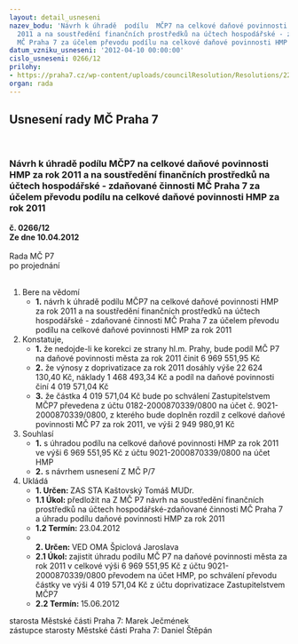 ```yaml
---
layout: detail_usneseni
nazev_bodu: 'Návrh k úhradě  podílu  MČP7 na celkové daňové povinnosti HMP za rok
  2011 a na soustředění finančních prostředků na účtech hospodářské - zdaňované činnosti
  MČ Praha 7 za účelem převodu podílu na celkové daňové povinnosti HMP za rok 2011 '
datum_vzniku_usneseni: '2012-04-10 00:00:00'
cislo_usneseni: 0266/12
prilohy:
- https://praha7.cz/wp-content/uploads/councilResolution/Resolutions/22924/20-12-zm%c4%8d_uhrada__dan__2011.doc
organ: rada
---
```

<div id="ucUsn_pList" class="usn">
	<span><h2>Usnesení rady MČ Praha 7 </h2>
<br></span><div class="standBody">
<span><h3>Návrh k úhradě  podílu  MČP7 na celkové daňové povinnosti HMP za rok 2011 a na soustředění finančních prostředků na účtech hospodářské - zdaňované činnosti MČ Praha 7 za účelem převodu podílu na celkové daňové povinnosti HMP za rok 2011 </h3></span><div class="center">
		<strong>č. 0266/12</strong><br>
	</div>
<div class="center">
		<strong>Ze dne 10.04.2012</strong><br><br>
	</div>Rada MČ P7<br> po projednání<br><br><ol>
<li>Bere na vědomí<ul><li>
<strong>1.</strong> návrh k úhradě  podílu  MČP7 na celkové daňové povinnosti HMP za rok 2011 a na soustředění finančních prostředků na účtech hospodářské - zdaňované činnosti MČ Praha 7 za účelem převodu podílu na celkové daňové povinnosti HMP za rok 2011 </li></ul>
</li>
<li>Konstatuje,<ul>
<li>
<strong>1.</strong> že nedojde-li ke korekci ze strany hl.m. Prahy, bude podíl MČ P7 na daňové povinnosti města za rok 2011 činit  6 969 551,95  Kč</li>
<li>
<strong>2.</strong> že výnosy z doprivatizace za rok 2011 dosáhly výše 22 624 130,40 Kč, náklady        1 468 493,34 Kč  a podíl na daňové povinnosti činí 4 019 571,04 Kč</li>
<li>
<strong>3.</strong> že částka 4 019 571,04 Kč bude po schválení Zastupitelstvem MČP7 převedena z účtu 0182-2000870339/0800 na účet č. 9021-2000870339/0800, z kterého bude doplněn rozdíl z celkové daňové povinnosti MČ P7 za rok 2011, ve výši                  2 949 980,91 Kč </li>
</ul>
</li>
<li>Souhlasí<ul>
<li>
<strong>1.</strong> s úhradou podílu na celkové daňové povinnosti HMP za rok 2011 ve výši               6 969 551,95 Kč  z účtu 9021-2000870339/0800 na účet HMP</li>
<li>
<strong>2.</strong> s návrhem usnesení Z MČ P/7 </li>
</ul>
</li>
<li>Ukládá<ul>
<li>
<strong>1. Určen: </strong>ZAS STA Kaštovský Tomáš MUDr.</li>
<li>
<strong>1.1 Úkol: </strong>předložit na Z MČ P7 návrh na soustředění finančních  prostředků na účtech hospodářské-zdaňované činnosti MČ Praha 7 a úhradu podílu daňové povinnosti  HMP za rok 2011 </li>
<li>
<strong>1.2 Termín: </strong>23.04.2012</li>
<li>
<strong><br>2. Určen: </strong>VED OMA Špiclová Jaroslava</li>
<li>
<strong>2.1 Úkol: </strong>zajistit úhradu podílu MČ P7 na daňové povinnosti města za rok 2011 v celkové výši  6 969 551,95 Kč z účtu 9021-2000870339/0800 převodem na účet  HMP,  po schválení převodu částky ve výši  4 019 571,04 Kč z účtu doprivatizace Zastupitelstvem MČP7</li>
<li>
<strong>2.2 Termín: </strong>15.06.2012</li>
</ul>
</li>
</ol>starosta Městské části Praha 7: Marek Ječmének<br>zástupce starosty Městské části Praha 7: Daniel Štěpán 
</div>
</div>